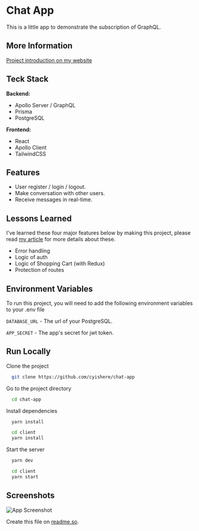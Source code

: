 # Chat App

This is a little app to demonstrate the subscription of GraphQL.

## More Information

[Project introduction on my website](https://cyishere.dev/portfolio/chat-app)

## Teck Stack

**Backend:**

- Apollo Server / GraphQL
- Prisma
- PostgreSQL

**Frontend:**

- React
- Apollo Client
- TailwindCSS

## Features

- User register / login / logout.
- Make conversation with other users.
- Receive messages in real-time.

## Lessons Learned

I've learned these four major features below by making this project, please read [my article](https://cyishere.dev/portfolio/digikit) for more details about these.

- Error handling
- Logic of auth
- Logic of Shopping Cart (with Redux)
- Protection of routes

## Environment Variables

To run this project, you will need to add the following environment variables to your .env file

`DATABASE_URL` - The url of your PostgreSQL.

`APP_SECRET` - The app's secret for jwt token.

## Run Locally

Clone the project

```bash
  git clone https://github.com/cyishere/chat-app
```

Go to the project directory

```bash
  cd chat-app
```

Install dependencies

```bash
  yarn install

  cd client
  yarn install
```

Start the server

```bash
  yarn dev

  cd client
  yarn start
```

## Screenshots

![App Screenshot](https://via.placeholder.com/468x300?text=App+Screenshot+Here)

Create this file on [readme.so](https://readme.so/).
